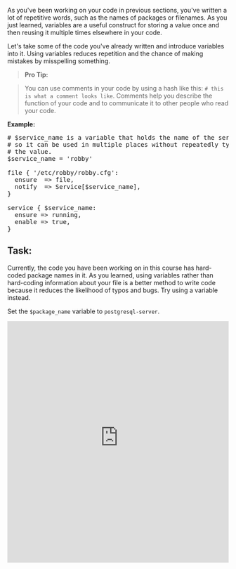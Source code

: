 As you've been working on your code in previous sections, you've written a lot of repetitive words, such as the names of packages or filenames. As you just learned, variables are a useful construct for storing a value once and then reusing it multiple times elsewhere in your code.

Let's take some of the code you've already written and introduce variables into it. Using variables reduces repetition and the chance of making mistakes by misspelling something.

> **Pro Tip:**

> You can use comments in your code by using a hash like this: `# this is what a comment looks like`. Comments help you describe the function of your code and to communicate it to other people who read your code.

**Example:**

<pre>
# $service_name is a variable that holds the name of the service
# so it can be used in multiple places without repeatedly typing
# the value.
$service_name = 'robby'

file { '/etc/robby/robby.cfg':
  ensure  => file,
  notify  => Service[$service_name],
}

service { $service_name:
  ensure => running,
  enable => true,
}
</pre>

## Task:

Currently, the code you have been working on in this course has hard-coded package names in it. As you learned, using variables rather than hard-coding information about your file is a better method to write code because it reduces the likelihood of typos and bugs. Try using a variable instead.

Set the `$package_name` variable to `postgresql-server`.

<iframe src="https://magicbox.classroom.puppet.com/scenario/putting_variables_to_use" width="100%" height="550px" frameborder="0"></iframe>
